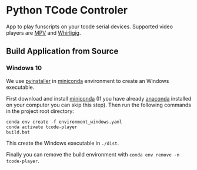 # Python TCode Controler

App to play funscripts on your tcode serial devices. Supported video players are [MPV](https://mpv.io/) and [Whirligig](http://www.whirligig.xyz/).

## Build Application from Source

### Windows 10

We use [pyinstaller](https://pypi.org/project/pyinstaller/) in [miniconda](https://docs.conda.io/en/latest/miniconda.html) environment to create an Windows executable.

First download and install [miniconda](https://docs.conda.io/en/latest/miniconda.html) (If you have already [anaconda](https://www.anaconda.com/) installed on your computer you can skip this step). Then run the following commands in the project root directory:

```
conda env create -f environment_windows.yaml
conda activate tcode-player
build.bat
```

This create the Windows executable in `./dist`.

Finally you can remove the build environment with `conda env remove -n tcode-player`.
